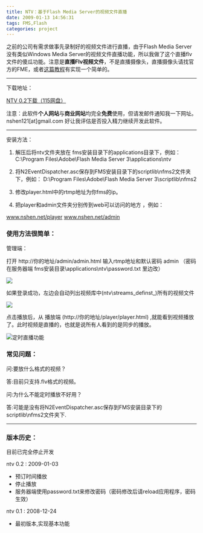 ```yaml
---
title: NTV：基于Flash Media Server的视频文件直播
date: 2009-01-13 14:56:31
tags: FMS,Flash
categories: project
---
```


之前的公司有需求做事先录制好的视频文件进行直播，由于Flash Media Server没有类似Windows Media Server的视频文件直播功能，所以我做了这个直播flv文件的傻瓜功能。<!--more-->注意是**直播Flv视频文件**，不是直播摄像头，直播摄像头请找官方的FME，或者<a href="http://nshen.net/article/2007-08-29/fms-tutorial/" target="_blank">这篇教程</a>有实现一个简单的。

---
下载地址：

<a href="http://115.com/file/dnh98whr#ntv.rar" target="_blank">NTV 0.2下载（115网盘）</a>

注意：此软件**个人网站**与**商业网站**均完全**免费**使用，但请发邮件通知我一下网址。 nshen121[at]gmail.com
好让我评估是否投入精力继续开发此软件。

---
安装方法：

1. 解压后将ntv文件夹放在 fms安装目录下的applications目录下，例如：
C:\Program Files\Adobe\Flash Media Server 3\applications\ntv 

2. 将N2EventDispatcher.asc保存到FMS安装目录下的scriptlib\nfms2文件夹下，例如：
D:\Program Files\Adobe\Flash Media Server 3\scriptlib\nfms2 

3. 修改player.html中的rtmp地址为你fms的ip。

4. 把player和admin文件夹分别传到web可以访问的地方 ，例如：

www.nshen.net/player
www.nshen.net/admin

### 使用方法很简单：

管理端：

打开 http://你的地址/admin/admin.html 
输入rtmp地址和默认密码 admin （密码在服务器端 fms安装目录\applications\ntv\password.txt 里边改）

![](/image/ntv01.jpg)

如果登录成功，左边会自动列出视频库中(ntv\streams\_definst_)所有的视频文件 

![](/image/ntv02.jpg)

点击播放后，从 播放端 (http://你的地址/player/player.html) ,就能看到视频播放了。此时视频是直播的，也就是说所有人看到的是同步的播放。

![定时直播功能](/image/ntv03.jpg)


### 常见问题：

问:要放什么格式的视频？

答:目前只支持.flv格式的视频。

问:为什么不能定时播放不好用？

答:可能是没有将N2EventDispatcher.asc保存到FMS安装目录下的scriptlib\nfms2文件夹下.

---
### 版本历史：

目前已完全停止开发

ntv 0.2 : 2009-01-03

* 预订时间播放 
* 停止播放
* 服务器端使用password.txt来修改密码（密码修改后请reload应用程序，密码生效）
 
ntv 0.1 : 2008-12-24

* 最初版本,实现基本功能
